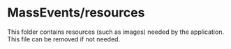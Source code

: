 # MassEvents/resources

This folder contains resources (such as images) needed by the application. This file can
be removed if not needed.
